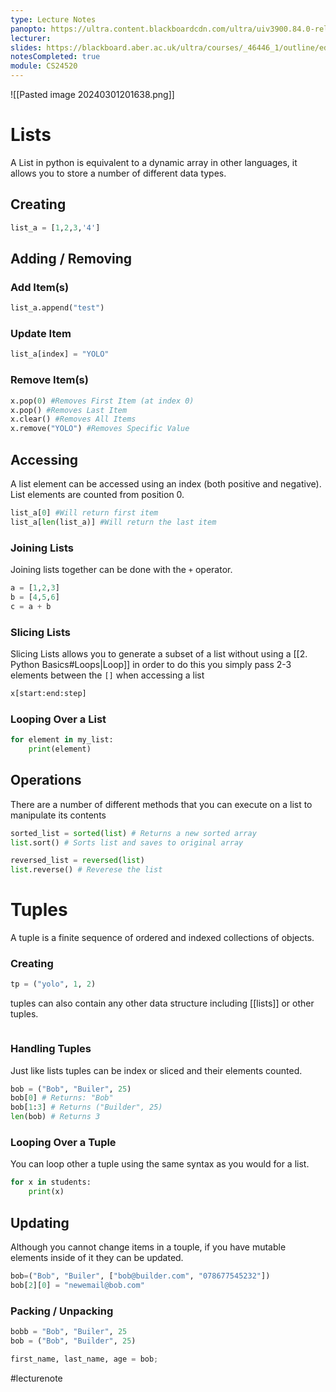 ```yaml
---
type: Lecture Notes
panopto: https://ultra.content.blackboardcdn.com/ultra/uiv3900.84.0-rel.32_5b918c5#
lecturer: 
slides: https://blackboard.aber.ac.uk/ultra/courses/_46446_1/outline/edit/document/_2730515_1?courseId=_46446_1&view=content
notesCompleted: true
module: CS24520
---
```

![[Pasted image 20240301201638.png]]


# Lists
A List in python is equivalent to a dynamic array in other languages, it allows you to store a number of different data types.
## Creating
```python
list_a = [1,2,3,'4']
```

## Adding / Removing

### Add Item(s)
```python
list_a.append("test")
```

### Update Item

```python
list_a[index] = "YOLO"
```

### Remove Item(s)

```python
x.pop(0) #Removes First Item (at index 0)
x.pop() #Removes Last Item
x.clear() #Removes All Items
x.remove("YOLO") #Removes Specific Value
```

## Accessing
A list element can be accessed using an index (both positive and negative).
List elements are counted from position 0.

```python
list_a[0] #Will return first item
list_a[len(list_a)] #Will return the last item
```

### Joining Lists
Joining lists together can be done with the `+` operator.

```python
a = [1,2,3]
b = [4,5,6]
c = a + b
```

### Slicing Lists
Slicing Lists allows you to generate a subset of a list without using a [[2. Python Basics#Loops|Loop]]
in order to do this you simply pass 2-3 elements between the `[]` when accessing a list

```python
x[start:end:step]
```

### Looping Over a List

```python
for element in my_list:
	print(element)
```


## Operations
There are a number of different methods that you can execute on a list to manipulate its contents
```python
sorted_list = sorted(list) # Returns a new sorted array
list.sort() # Sorts list and saves to original array

reversed_list = reversed(list)
list.reverse() # Reverese the list
```

# Tuples
A tuple is a finite sequence of ordered and indexed collections of objects.
### Creating

```python
tp = ("yolo", 1, 2)
```

tuples can also contain any other data structure including [[lists]] or other tuples.
```python

```

### Handling Tuples
Just like lists tuples can be index or sliced and their elements counted.

```python
bob = ("Bob", "Builer", 25)
bob[0] # Returns: "Bob"
bob[1:3] # Returns ("Builder", 25)
len(bob) # Returns 3
```

### Looping Over a Tuple
You can loop other a tuple using the same syntax as you would for a list.

```python
for x in students:
	print(x)
```

## Updating
Although you cannot change items in a touple, if you have mutable elements inside of it they can be updated.

```python
bob=("Bob", "Builer", ["bob@builder.com", "078677545232"])
bob[2][0] = "newemail@bob.com"
```

### Packing / Unpacking

```python
bobb = "Bob", "Builer", 25
bob = ("Bob", "Builder", 25)
```

```python
first_name, last_name, age = bob;
```

#lecturenote
